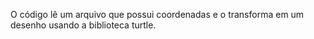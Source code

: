 O código lê um arquivo que possui coordenadas e o transforma em um desenho usando a biblioteca turtle.
